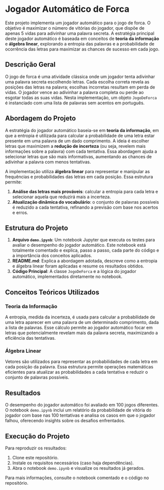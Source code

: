 
# Jogador Automático de Forca

Este projeto implementa um jogador automático para o jogo de forca. O objetivo é maximizar o número de vitórias do jogador, que dispõe de apenas 5 vidas para adivinhar uma palavra secreta. A estratégia principal deste jogador automático é baseada em conceitos de **teoria da informação** e **álgebra linear**, explorando a entropia das palavras e a probabilidade de ocorrência das letras para maximizar as chances de sucesso em cada jogo.

## Descrição Geral

O jogo de forca é uma atividade clássica onde um jogador tenta adivinhar uma palavra secreta escolhendo letras. Cada escolha correta revela as posições das letras na palavra; escolhas incorretas resultam em perda de vidas. O jogador vence ao adivinhar a palavra completa ou perde ao esgotar todas as suas vidas. Nesta implementação, um objeto `JogoDeForca` é instanciado com uma lista de palavras sem acentos em português.

## Abordagem do Projeto

A estratégia do jogador automático baseia-se em **teoria da informação**, em que a entropia é utilizada para calcular a probabilidade de uma letra estar presente em uma palavra de um dado comprimento. A ideia é escolher letras que maximizem a **redução de incerteza** (ou seja, revelem mais informações sobre a palavra) com cada tentativa. Essa abordagem ajuda a selecionar letras que são mais informativas, aumentando as chances de adivinhar a palavra com menos tentativas.

A implementação utiliza **álgebra linear** para representar e manipular as frequências e probabilidades das letras em cada posição. Essa estrutura permite:
1. **Análise das letras mais prováveis**: calcular a entropia para cada letra e selecionar aquela que reduzirá mais a incerteza.
2. **Atualização dinâmica do vocabulário**: o conjunto de palavras possíveis é reduzido a cada tentativa, refinando a previsão com base nos acertos e erros.

## Estrutura do Projeto

1. **Arquivo `demo.ipynb`**: Um notebook Jupyter que executa os testes para avaliar o desempenho do jogador automático. Este notebook está totalmente comentado e explica, passo a passo, cada parte do código e a importância dos conceitos aplicados.
2. **README.md**: Explica a abordagem adotada, descreve como a entropia e álgebra linear foram aplicadas e resume os resultados obtidos.
3. **Código Principal**: A classe `JogoDeForca` e a lógica do jogador automático, implementados diretamente no notebook.

## Conceitos Teóricos Utilizados

### Teoria da Informação
A entropia, medida da incerteza, é usada para calcular a probabilidade de uma letra aparecer em uma palavra de um determinado comprimento, dada a lista de palavras. Esse cálculo permite ao jogador automático focar em letras que potencialmente revelam mais da palavra secreta, maximizando a eficiência das tentativas.

### Álgebra Linear
Vetores são utilizados para representar as probabilidades de cada letra em cada posição da palavra. Essa estrutura permite operações matemáticas eficientes para atualizar as probabilidades a cada tentativa e reduzir o conjunto de palavras possíveis.

## Resultados

O desempenho do jogador automático foi avaliado em 100 jogos diferentes. O notebook `demo.ipynb` inclui um relatório da probabilidade de vitória do jogador com base nas 100 tentativas e analisa os casos em que o jogador falhou, oferecendo insights sobre os desafios enfrentados.

## Execução do Projeto

Para reproduzir os resultados:

1. Clone este repositório.
2. Instale os requisitos necessários (caso haja dependências).
3. Abra o notebook `demo.ipynb` e visualize os resultados já gerados.

Para mais informações, consulte o notebook comentado e o código no repositório.
